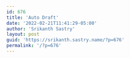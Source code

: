 ```yaml
---
id: 676
title: 'Auto Draft'
date: '2022-02-21T11:41:29-05:00'
author: 'Srikanth Sastry'
layout: post
guid: 'https://srikanth.sastry.name/?p=676'
permalink: '/?p=676'
---
```


